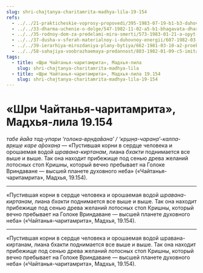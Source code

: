 ```yaml
---
slug: shri-chajtanya-charitamrita-madhya-lila-19-154
refs:
  - ../../21-prakticheskie-voprosy-propovedi/395-1983-07-19-b1-b3-duhovnye-organizatsii-konkuriruyut-stremyas-udovletvorit-krishnu.md
  - ../../33-dharma-uchenie-o-dolge/547-1982-11-02-a5-b1-bhagavata-dharma-osnovana-na-vlechenii-k-absolyutnomu-tsentru-krasote-i-lyubvi.md
  - ../../35-rodnoy-dom-za-predelami-mira-smerti/573-1983-01-21-a-opyt-brennogo-mira-ne-pomozhet-postich-bezgranichnoe.md
  - ../../37-dusha-v-sferah-materialnoy-i-duhovnoy-energii/607-1982-03-30-b4-v-redkih-sluchayah-sadhu-mozhet-osvobodit-dushu-iz-brahmana.md
  - ../../39-ierarhiya-mirozdaniya-plany-bytiya/662-1981-03-10-a2-proekt-hrama-vedicheskogo-planetariya.md
  - ../../58-sahajiya-voobrazhaemaya-predannost/883-1982-01-09-c5-imitatsiya-ne-est-realizatsiya-obraz-mahiravany-v-ramayane.md
tags:
  - title: «Шри Чайтанья-чаритамрита», Мадхья-лила
    slug: shri-chajtanya-charitamrita-madhya-lila
  - title: «Шри Чайтанья-чаритамрита», Мадхья-лила 19.154
    slug: shri-chajtanya-charitamrita-madhya-lila-19-154
---
```


# «Шри Чайтанья-чаритамрита», Мадхья-лила 19.154

*табе йа̄йа тад-упари ‘голока-вр̣нда̄вана’ / ‘кр̣ш̣н̣а-чаран̣а’-калпа-вр̣кш̣е каре а̄рохан̣а* — «Пустившая корни в сердце человека и орошаемая водой *шравана-киртанам*, лиана *бхакти* поднимается все выше и выше. Так она находит прибежище под сенью древа желаний лотосных стоп Кришны, который вечно пребывает на Голоке Вриндаване — высшей планете духовного неба» («Чайтанья-чаритамрита», Мадхья, 19.154).

---

«Пустившая корни в сердце человека и орошаемая водой *шравана-киртанам*, лиана *бхакти* поднимается все выше и выше. Так она находит прибежище под сенью древа желаний лотосных стоп Кришны, который вечно пребывает на Голоке Вриндаване — высшей планете духовного неба» («Чайтанья-чаритамрита», Мадхья, 19.154).

---

«Пустившая корни в сердце человека и орошаемая водой шравана-киртанам, лиана бхакти поднимается все выше и выше. Так она находит прибежище под сенью древа желаний лотосных стоп Кришны, который вечно пребывает на Голоке Вриндаване — высшей планете духовного неба» («Чайтанья-чаритамрита», Мадхья, 19.154).
